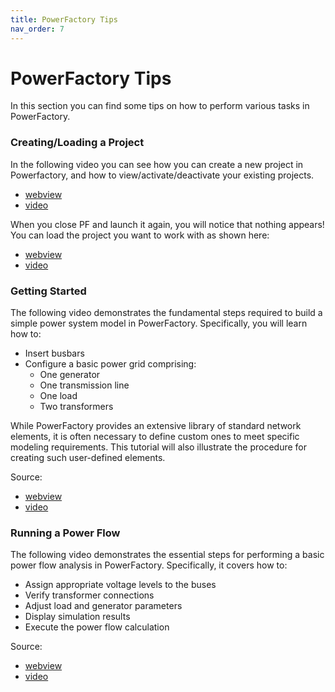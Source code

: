 ```yaml
---
title: PowerFactory Tips
nav_order: 7
---
```


# PowerFactory Tips
In this section you can find some tips on how to perform various tasks in PowerFactory.

### Creating/Loading a Project
In the following video you can see how you can create a new project in Powerfactory, and how to view/activate/deactivate your existing projects.
- [webview](https://panopto.dtu.dk/Panopto/Pages/Viewer.aspx?id=740438b9-8150-43b5-873d-b35400f7beda)
- [video](https://panopto.dtu.dk/Panopto/Content/Sessions2/7ec56d70-0274-4429-99d4-b35400f7bed0/740438b9-8150-43b5-873d-b35400f7beda-b3ebb4ee-c5ac-42db-a818-b35400f8e913.mp4?invocationId=09a260b4-e88e-f011-8fff-f1aec7d4dd15)

When you close PF and launch it again, you will notice that nothing appears! You can load the project you want to work with as shown here:
- [webview](https://panopto.dtu.dk/Panopto/Content/Sessions2/8975c3b1-5896-4b11-a589-b35500825f24/23bbee1d-3df5-4252-b47d-b35500825f2d-89ca2fad-45e5-4d45-9524-b35500844952.mp4?invocationId=94802629-e88e-f011-8fff-f1aec7d4dd15)
- [video](https://panopto.dtu.dk/Panopto/Pages/Viewer.aspx?id=23bbee1d-3df5-4252-b47d-b35500825f2d) 

### Getting Started
The following video demonstrates the fundamental steps required to build a simple power system model in PowerFactory. Specifically, you will learn how to:

- Insert busbars  
- Configure a basic power grid comprising:  
  - One generator  
  - One transmission line  
  - One load  
  - Two transformers  

While PowerFactory provides an extensive library of standard network elements, it is often necessary to define custom ones to meet specific modeling requirements. This tutorial will also illustrate the procedure for creating such user-defined elements.

Source:
- [webview](https://panopto.dtu.dk/Panopto/Pages/Viewer.aspx?id=c73f9ea2-b49e-4b2a-8014-b3540109c2ce)
- [video](https://panopto.dtu.dk/Panopto/Content/Sessions2/ca12cab7-3d46-4b64-9f2b-b3540109c2c5/c73f9ea2-b49e-4b2a-8014-b3540109c2ce-5e45f4e0-cc0e-4939-9fab-b354010cb437.mp4?invocationId=75a0e0eb-e88e-f011-8fff-f1aec7d4dd15)

### Running a Power Flow
The following video demonstrates the essential steps for performing a basic power flow analysis in PowerFactory. Specifically, it covers how to:

- Assign appropriate voltage levels to the buses  
- Verify transformer connections  
- Adjust load and generator parameters  
- Display simulation results  
- Execute the power flow calculation

Source:
- [webview](https://panopto.dtu.dk/Panopto/Pages/Viewer.aspx?id=73773567-9088-4980-bd0e-b3540115333d)
- [video](https://panopto.dtu.dk/Panopto/Content/Sessions2/75463140-f332-49ba-84ff-b35401153334/73773567-9088-4980-bd0e-b3540115333d-3858c1c8-6f81-4b5e-bdc8-b3540119f22a.mp4?invocationId=f0bfc90e-e98e-f011-8fff-f1aec7d4dd15)
